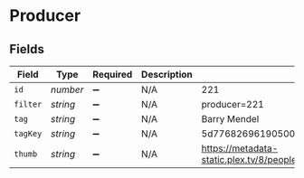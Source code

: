 # Producer


## Fields

| Field                                                                         | Type                                                                          | Required                                                                      | Description                                                                   | Example                                                                       |
| ----------------------------------------------------------------------------- | ----------------------------------------------------------------------------- | ----------------------------------------------------------------------------- | ----------------------------------------------------------------------------- | ----------------------------------------------------------------------------- |
| `id`                                                                          | *number*                                                                      | :heavy_minus_sign:                                                            | N/A                                                                           | 221                                                                           |
| `filter`                                                                      | *string*                                                                      | :heavy_minus_sign:                                                            | N/A                                                                           | producer=221                                                                  |
| `tag`                                                                         | *string*                                                                      | :heavy_minus_sign:                                                            | N/A                                                                           | Barry Mendel                                                                  |
| `tagKey`                                                                      | *string*                                                                      | :heavy_minus_sign:                                                            | N/A                                                                           | 5d776826961905001eb90e2b                                                      |
| `thumb`                                                                       | *string*                                                                      | :heavy_minus_sign:                                                            | N/A                                                                           | https://metadata-static.plex.tv/8/people/87877371326a964634d18556d94547e1.jpg |